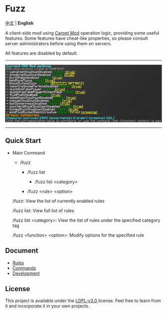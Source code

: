 # Fuzz

[中文](./README.md) | **English**

A client-side mod using [Carpet Mod](https://github.com/gnembon/fabric-carpet) operation logic, providing some useful features. Some features have cheat-like properties, so please consult server administrators before using them on servers.

All features are disabled by default.

---

![en_us](./images/en_us.png)

---

## Quick Start

- Main Command

  - /fuzz
  
    - /fuzz list

      - /fuzz list &lt;category&gt;

    - /fuzz &lt;rule&gt; &lt;option&gt;

  /fuzz: View the list of currently enabled rules

  /fuzz list: View full list of rules

  /fuzz list &lt;category&gt;: View the list of rules under the specified category tag

  /fuzz &lt;function&gt; &lt;option&gt;: Modify options for the specified rule



## Document

- [Rules](./docs/en/rules_en.md)
- [Commands](./docs/en/commands_en.md)
- [Development](./docs/en/development_en.md)



## License
This project is available under the [ LGPL-v3.0 ](https://choosealicense.com/licenses/lgpl-3.0/) license. Feel free to learn from it and incorporate it in your own projects.